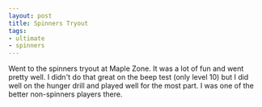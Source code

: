 ```yaml
---
layout: post
title: Spinners Tryout
tags:
- ultimate
- spinners
---
```


Went to the spinners tryout at Maple Zone. It was a lot of fun and went pretty well. I didn't do that great on the beep test (only level 10) but I did well on the hunger drill and played well for the most part. I was one of the better non-spinners players there. 
